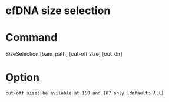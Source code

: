 # cfDNA size selection

# Command

  SizeSelection [bam_path] [cut-off size] [out_dir]
  
  # Option
  
    cut-off size: be avilable at 150 and 167 only [default: All]
